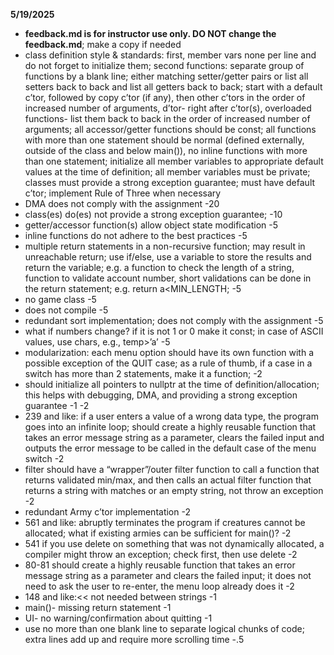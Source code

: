 **5/19/2025**
*  **feedback.md is for instructor use only. DO NOT change the feedback.md**; make a copy if needed
* class definition style & standards:  first, member vars  none per line and do not forget to initialize them;  second functions: separate group of functions  by a blank line; either matching setter/getter pairs or list all setters back to back and list all getters back to back; start with a default c’tor, followed by  copy c’tor (if any), then other c’tors in the order of increased number of arguments, d’tor- right after c’tor(s), overloaded functions- list them back to back in the order of increased number of arguments;  all accessor/getter functions should be const; all functions with more than one statement should be normal (defined externally, outside of the class and below main()), no inline functions with more than one statement; initialize all member variables to appropriate default values at the time of definition; all member variables must be private; classes must provide a strong exception guarantee; must have default c’tor; implement Rule of Three when necessary
* DMA does not comply with the assignment -20
* class(es) do(es) not provide a strong exception guarantee; -10
* getter/accessor function(s) allow object state modification -5
* inline functions do not adhere to the best practices -5
* multiple return statements in a non-recursive function; may result in unreachable return; use if/else, use a variable to store the results and return the variable; e.g. a function to check the length of a string, function to validate account number,  short validations can be done in the return statement; e.g.  return a<MIN_LENGTH;   -5
* no game class -5
* does not compile -5
* redundant sort implementation; does not comply with the assignment -5
* what if numbers change? if it is not 1 or 0 make it const; in case of ASCII values, use chars, e.g., temp>’a’   -5
* modularization: each menu option should have its own function with a possible exception of the QUIT case; as a rule of thumb, if a case in a switch has more than 2 statements, make it a function; -2
* should initialize all pointers to nullptr at the time of definition/allocation; this helps with debugging, DMA, and providing a strong exception guarantee -1 -2
*  239 and like: if a user enters a value of a wrong data type, the program goes into an infinite loop; should create a highly reusable function that takes an error message string as a parameter, clears the failed input and outputs the error message to be called in the default case of the menu switch -2
* filter should have a “wrapper”/outer filter function  to call a function that returns validated min/max, and then calls an actual filter function that returns a string with matches or an empty string, not throw an exception -2
*  redundant Army c’tor implementation -2
* 561 and like: abruptly terminates the program if  creatures cannot be allocated;  what if existing armies can be  sufficient for main()? -2
* 541 if you use delete on something that was not dynamically allocated, a compiler might throw an exception; check first, then use delete -2
* 80-81 should create a highly reusable function that takes an error message string as a parameter and clears the failed input; it does not need to ask the user to re-enter, the menu loop already does it  -2
* 148 and like:<< not needed between strings -1
* main()- missing return statement -1
*  UI- no warning/confirmation  about quitting -1
* use no more than one blank line to separate logical chunks of code; extra lines add up and require more scrolling time -.5


